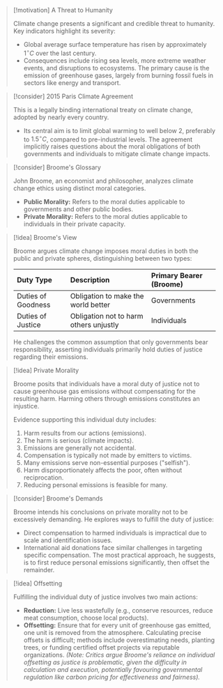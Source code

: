 > [!motivation] A Threat to Humanity
>
> Climate change presents a significant and credible threat to humanity. Key indicators highlight its severity:
> - Global average surface temperature has risen by approximately $1^{\circ}C$ over the last century.
> - Consequences include rising sea levels, more extreme weather events, and disruptions to ecosystems.
> The primary cause is the emission of greenhouse gases, largely from burning fossil fuels in sectors like energy and transport.

> [!consider] 2015 Paris Climate Agreement
>
> This is a legally binding international treaty on climate change, adopted by nearly every country.
> - Its central aim is to limit global warming to well below 2, preferably to $1.5^{\circ}C$, compared to pre-industrial levels.
> The agreement implicitly raises questions about the moral obligations of both governments and individuals to mitigate climate change impacts.

> [!consider] Broome's Glossary
>
> John Broome, an economist and philosopher, analyzes climate change ethics using distinct moral categories.
> - **Public Morality:** Refers to the moral duties applicable to governments and other public bodies.
> - **Private Morality:** Refers to the moral duties applicable to individuals in their private capacity.

> [!idea] Broome's View
>
> Broome argues climate change imposes moral duties in both the public and private spheres, distinguishing between two types:
>
> | Duty Type          | Description                               | Primary Bearer (Broome) |
> | :----------------- | :---------------------------------------- | :---------------------- |
> | Duties of Goodness | Obligation to make the world better       | Governments             |
> | Duties of Justice  | Obligation not to harm others unjustly    | Individuals             |
>
> He challenges the common assumption that only governments bear responsibility, asserting individuals primarily hold duties of justice regarding their emissions.

> [!idea] Private Morality
>
> Broome posits that individuals have a moral duty of justice not to cause greenhouse gas emissions without compensating for the resulting harm. Harming others through emissions constitutes an injustice.
>
> Evidence supporting this individual duty includes:
> 1. Harm results from our actions (emissions).
> 2. The harm is serious (climate impacts).
> 3. Emissions are generally not accidental.
> 4. Compensation is typically not made by emitters to victims.
> 5. Many emissions serve non-essential purposes ("selfish").
> 6. Harm disproportionately affects the poor, often without reciprocation.
> 7. Reducing personal emissions is feasible for many.

> [!consider] Broome's Demands
>
> Broome intends his conclusions on private morality not to be excessively demanding. He explores ways to fulfill the duty of justice:
> - Direct compensation to harmed individuals is impractical due to scale and identification issues.
> - International aid donations face similar challenges in targeting specific compensation.
> The most practical approach, he suggests, is to first reduce personal emissions significantly, then offset the remainder.

> [!idea] Offsetting
>
> Fulfilling the individual duty of justice involves two main actions:
> - **Reduction:** Live less wastefully (e.g., conserve resources, reduce meat consumption, choose local products).
> - **Offsetting:** Ensure that for every unit of greenhouse gas emitted, one unit is removed from the atmosphere.
> Calculating precise offsets is difficult; methods include overestimating needs, planting trees, or funding certified offset projects via reputable organizations.
> *(Note: Critics argue Broome's reliance on individual offsetting as justice is problematic, given the difficulty in calculation and execution, potentially favouring governmental regulation like carbon pricing for effectiveness and fairness).*